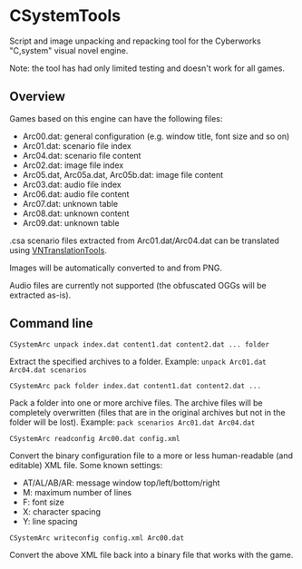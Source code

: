 # CSystemTools
Script and image unpacking and repacking tool for the Cyberworks "C,system" visual novel engine.

Note: the tool has had only limited testing and doesn't work for all games.

## Overview

Games based on this engine can have the following files:

* Arc00.dat: general configuration (e.g. window title, font size and so on)
* Arc01.dat: scenario file index
* Arc04.dat: scenario file content
* Arc02.dat: image file index
* Arc05.dat, Arc05a.dat, Arc05b.dat: image file content
* Arc03.dat: audio file index
* Arc06.dat: audio file content
* Arc07.dat: unknown table
* Arc08.dat: unknown content
* Arc09.dat: unknown table

.csa scenario files extracted from Arc01.dat/Arc04.dat can be translated using [VNTranslationTools](https://github.com/arcusmaximus/VNTranslationTools).

Images will be automatically converted to and from PNG.

Audio files are currently not supported (the obfuscated OGGs will be extracted as-is).

## Command line

```
CSystemArc unpack index.dat content1.dat content2.dat ... folder
```
Extract the specified archives to a folder. Example: `unpack Arc01.dat Arc04.dat scenarios`

```
CSystemArc pack folder index.dat content1.dat content2.dat ...
```
Pack a folder into one or more archive files. The archive files will be completely overwritten (files that are in the original archives but not in the folder will be lost). Example: `pack scenarios Arc01.dat Arc04.dat`

```
CSystemArc readconfig Arc00.dat config.xml
```
Convert the binary configuration file to a more or less human-readable (and editable) XML file.
Some known settings:
* AT/AL/AB/AR: message window top/left/bottom/right
* M: maximum number of lines
* F: font size
* X: character spacing
* Y: line spacing

```
CSystemArc writeconfig config.xml Arc00.dat
```
Convert the above XML file back into a binary file that works with the game.
